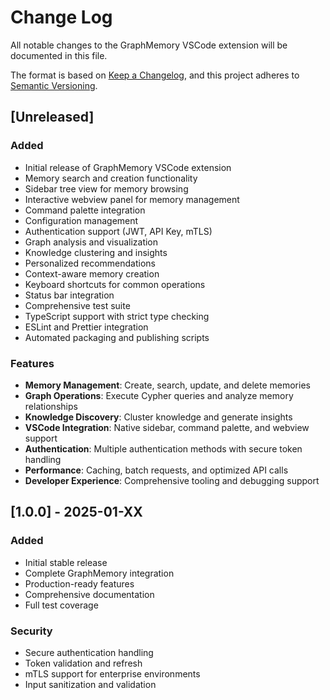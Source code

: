 # Change Log

All notable changes to the GraphMemory VSCode extension will be documented in this file.

The format is based on [Keep a Changelog](https://keepachangelog.com/en/1.0.0/),
and this project adheres to [Semantic Versioning](https://semver.org/spec/v2.0.0.html).

## [Unreleased]

### Added
- Initial release of GraphMemory VSCode extension
- Memory search and creation functionality
- Sidebar tree view for memory browsing
- Interactive webview panel for memory management
- Command palette integration
- Configuration management
- Authentication support (JWT, API Key, mTLS)
- Graph analysis and visualization
- Knowledge clustering and insights
- Personalized recommendations
- Context-aware memory creation
- Keyboard shortcuts for common operations
- Status bar integration
- Comprehensive test suite
- TypeScript support with strict type checking
- ESLint and Prettier integration
- Automated packaging and publishing scripts

### Features
- **Memory Management**: Create, search, update, and delete memories
- **Graph Operations**: Execute Cypher queries and analyze memory relationships
- **Knowledge Discovery**: Cluster knowledge and generate insights
- **VSCode Integration**: Native sidebar, command palette, and webview support
- **Authentication**: Multiple authentication methods with secure token handling
- **Performance**: Caching, batch requests, and optimized API calls
- **Developer Experience**: Comprehensive tooling and debugging support

## [1.0.0] - 2025-01-XX

### Added
- Initial stable release
- Complete GraphMemory integration
- Production-ready features
- Comprehensive documentation
- Full test coverage

### Security
- Secure authentication handling
- Token validation and refresh
- mTLS support for enterprise environments
- Input sanitization and validation 